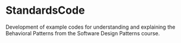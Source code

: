 # StandardsCode
Development of example codes for understanding and explaining the Behavioral Patterns from the Software Design Patterns course. 
